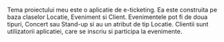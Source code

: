 Tema proiectului meu este o aplicatie de e-ticketing. Ea este construita pe baza claselor Locatie, Eveniment si Client. 
Evenimentele pot fi de doua tipuri, Concert sau Stand-up si au un atribut de tip Locatie. 
Clientii sunt utilizatorii aplicatiei, care se inscriu si participa la evenimente.
